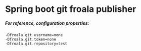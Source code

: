 # Spring boot git froala publisher

##### For reference, configuration properties: 

```text
-Dfroala.git.username=none
-Dfroala.git.token=none
-Dfroala.git.repository=test
```